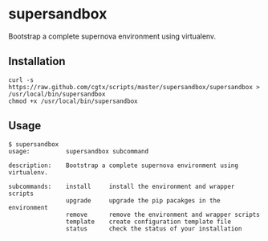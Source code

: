 # supersandbox

Bootstrap a complete supernova environment using virtualenv.

## Installation

```
curl -s https://raw.github.com/cgtx/scripts/master/supersandbox/supersandbox > /usr/local/bin/supersandbox
chmod +x /usr/local/bin/supersandbox
```

## Usage

    $ supersandbox
    usage:          supersandbox subcommand
    
    description:    Bootstrap a complete supernova environment using virtualenv.
    
    subcommands:    install     install the environment and wrapper scripts
                    upgrade     upgrade the pip pacakges in the environment
                    remove      remove the environment and wrapper scripts
                    template    create configuration template file
                    status      check the status of your installation
